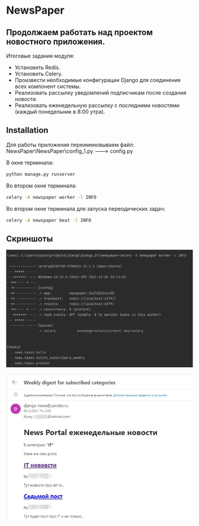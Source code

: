 # NewsPaper

## Продолжаем работать над проектом новостного приложения.

Итоговые задания модуля:

- Установить Redis.
- Установить Celery.
- Произвести необходимые конфигурации Django для соединения всех компонент системы.
- Реализовать рассылку уведомлений подписчикам после создания новости.
- Реализовать еженедельную рассылку с последними новостями (каждый понедельник в 8:00 утра).


## Installation

Для работы приложения переименовываем файл:
NewsPaper\NewsPaper\config_1.py   ---> config.py

В окне терминала:
```sh
python manage.py runserver
```

Во втором окне терминала:
```sh
celery -A newspaper worker -l INFO
```

Во втором окне терминала для запуска переодических задач:
```sh
celery -A newspaper beat -l INFO
```

## Скриншоты

![Скриншот](./D7_1.jpg)

![Скриншот](./D7_2.jpg)